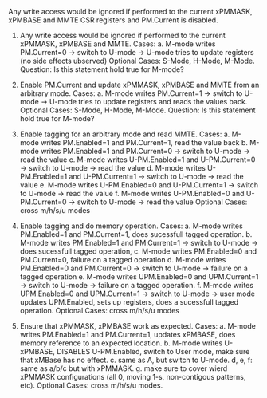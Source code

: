 Any write access would be ignored if performed to the current xPMMASK, xPMBASE and MMTE CSR registers and PM.Current is disabled.

1. Any write access would be ignored if performed to the current xPMMASK, xPMBASE and MMTE.
Cases: a. M-mode writes PM.Current=0 -> switch to U-mode -> U-mode tries to update registers (no side effects ubserved)
Optional Cases: S-Mode, H-Mode, M-Mode.
Question: Is this statement hold true for M-mode?

2. Enable PM.Current and update  xPMMASK, xPMBASE and MMTE from an arbitrary mode.
Cases: a. M-mode writes PM.Current=1 -> switch to U-mode -> U-mode tries to update registers and reads the values back.
Optional Cases: S-Mode, H-Mode, M-Mode.
Question: Is this statement hold true for M-mode?

3. Enable tagging for an arbitrary mode and read MMTE.
Cases: a. M-mode writes PM.Enabled=1 and PM.Current=1, read the value back
       b. M-mode writes PM.Enabled=1 and PM.Current=0 -> switch to U-mode -> read the value
    c. M-mode writes U-PM.Enabled=1 and U-PM.Current=0 -> switch to U-mode -> read the value
    d. M-mode writes U-PM.Enabled=1 and U-PM.Current=1 -> switch to U-mode -> read the value
    e. M-mode writes U-PM.Enabled=0 and U-PM.Current=1 -> switch to U-mode -> read the value
    f. M-mode writes U-PM.Enabled=0 and U-PM.Current=0 -> switch to U-mode -> read the value
Optional Cases: cross m/h/s/u modes

4. Enable tagging and do memory operation.
Cases: a. M-mode writes PM.Enabled=1 and PM.Current=1, does sucessfull tagged operation.
    b. M-mode writes PM.Enabled=1 and PM.Current=1 -> switch to U-mode -> does sucessfull tagged operation,
    c. M-mode writes PM.Enabled=0 and PM.Current=0, failure on a tagged operation
    d. M-mode writes PM.Enabled=0 and PM.Current=0 -> switch to U-mode -> failure on a tagged operation
    e. M-mode writes UPM.Enabled=0 and UPM.Current=1 -> switch to U-mode -> failure on a tagged operation.
    f. M-mode writes UPM.Enabled=0 and UPM.Current=1 -> switch to U-mode -> user mode updates UPM.Enabled, sets up registers, does a sucessfull tagged operation.
Optional Cases: cross m/h/s/u modes

5. Ensure that xPMMASK, xPMBASE work as expected.
Cases: a. M-mode writes PM.Enabled=1 and PM.Current=1, updates xPMBASE, does memory reference to an expected location.
    b. M-mode writes U-xPMBASE, DISABLES U-PM.Enabled, switch to User mode, make sure that xMBase has no effect.
    c. same as A, but switch to U-mode.
    d, e, f: same as a/b/c but with xPMMASK.
    g. make sure to cover wierd xPMMASK configurations (all 0, moving 1-s, non-contigous patterns, etc).
Optional Cases: cross m/h/s/u modes.
